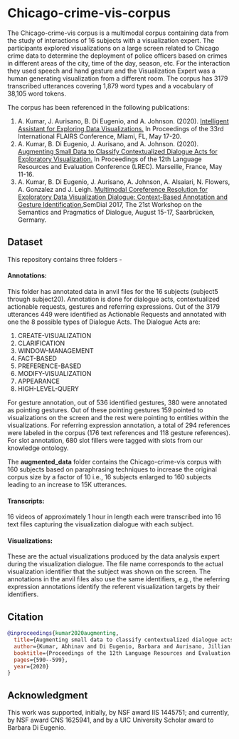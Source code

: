 # Chicago-crime-vis-corpus
The Chicago-crime-vis corpus is a multimodal corpus containing data from the study of interactions of 16 subjects with a visualization expert. The participants explored visualizations on a large screen related to Chicago crime data to determine the deployment of police officers based on crimes in different areas of the city, time of the day, season, etc. For the interaction they used speech and hand gesture and the Visualization Expert was a human generating visualization from a different room. The corpus has 3179 transcribed utterances covering 1,879 word types and a vocabulary of 38,105 word tokens. 

The corpus has been referenced in the following publications:

1. A. Kumar, J. Aurisano, B. Di Eugenio, and A. Johnson. (2020). [Intelligent Assistant for Exploring Data Visualizations.](https://aaai.org/ocs/index.php/FLAIRS/FLAIRS20/paper/view/18496) In Proceedings of the 33rd International FLAIRS Conference, Miami, FL, May 17-20.
2. A. Kumar, B. Di Eugenio, J. Aurisano, and A. Johnson. (2020). [Augmenting Small Data to Classify Contextualized Dialogue Acts for Exploratory Visualization.](https://aclanthology.org/2020.lrec-1.74/) In Proceedings of the 12th Language Resources and Evaluation Conference (LREC). Marseille, France, May 11-16.
3. A. Kumar, B. Di Eugenio, J. Aurisano,  A. Johnson, A. Alsaiari, N. Flowers, A. Gonzalez and J. Leigh. [Multimodal Coreference Resolution for Exploratory Data Visualization Dialogue: Context-Based Annotation and Gesture Identification.](http://semdial.org/anthology/people/a/abhinav-kumar/)SemDial 2017, The 21st Workshop on the Semantics and Pragmatics of Dialogue, August 15-17,  Saarbrücken, Germany.

## Dataset

This repository contains three folders -
#### Annotations: 
This folder has annotated data in anvil files for the 16 subjects (subject5 through subject20). Annotation is done for dialogue acts, contextualized actionable requests, gestures and referring expressions. Out of the 3179 utterances 449 were identified as Actionable Requests and annotated with one the 8 possible types of Dialogue Acts. 
The Dialogue Acts are:
1.	CREATE-VISUALIZATION
2.	CLARIFICATION
3.	WINDOW-MANAGEMENT
4.	FACT-BASED
5.	PREFERENCE-BASED
6.	MODIFY-VISUALIZATION
7.	APPEARANCE
8.	HIGH-LEVEL-QUERY

For gesture annotation, out of 536 identified gestures, 380 were annotated as pointing gestures. Out of these pointing gestures 159 pointed to visualizations on the screen and the rest were pointing to entities within the visualizations. 
For referring expression annotation, a total of 294 references were labeled in the corpus (176 text references and 118 gesture references). 
For slot annotation, 680 slot fillers were tagged with slots from our knowledge ontology.

The **augmented_data** folder contains the Chicago-crime-vis corpus with 160 subjects based on paraphrasing techniques to increase the original corpus size by a factor of 10 i.e., 16 subjects enlarged to 160 subjects leading to an increase to 15K utterances. 

#### Transcripts:
16 videos of approximately 1 hour in length each were transcribed into 16 text files capturing the visualization dialogue with each subject. 

#### Visualizations:
These are the actual visualizations produced by the data analysis expert during the visualization dialogue. The file name corresponds to the actual visualization identifier that the subject was shown on the screen. The annotations in the anvil files also use the same identifiers, e.g., the referring expression annotations identify the referent visualization targets by their identifiers.



## Citation
```bibtex
@inproceedings{kumar2020augmenting,
  title={Augmenting small data to classify contextualized dialogue acts for exploratory visualization},
  author={Kumar, Abhinav and Di Eugenio, Barbara and Aurisano, Jillian and Johnson, Andrew},
  booktitle={Proceedings of the 12th Language Resources and Evaluation Conference},
  pages={590--599},
  year={2020}
}
```
## Acknowledgment

This work was supported, initially, by NSF award IIS 1445751; and currently, by NSF award CNS 1625941, and by a UIC University Scholar award to Barbara Di Eugenio.

